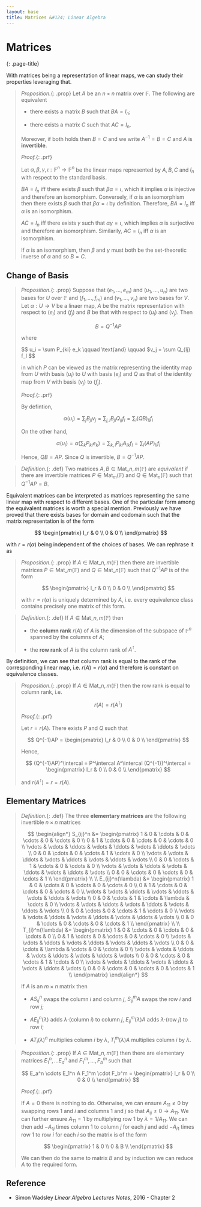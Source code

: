 ```yaml
---
layout: base
title: Matrices &#124; Linear Algebra
---
```


# Matrices
{: .page-title}

With matrices being a representation of linear maps, we can study their properties leveraging that.

> *Proposition.*{: .prop}
> Let $A$ be an $n \times n$ matrix over $\mathbb{F}$. The following are equivalent
>
> + there exists a matrix $B$ such that $BA = I_n$;
>
> + there exists a matrix $C$ such that $AC = I_n$.
>
> Moreover, if both holds then $B = C$ and we write $A^{-1} = B = C$ and $A$ is **invertible**.
>
> *Proof.*{: .prf}
>
> Let $\alpha, \beta, \gamma, \iota: \mathbb{F}^n \to \mathbb{F}^n$ be the linear maps represented by $A, B, C$ and $I_n$ with respect to the standard basis.
>
> $BA = I_n$ iff there exists $\beta$ such that $\beta \alpha = \iota$, which it implies $\alpha$ is injective and therefore an isomorphism.
> Conversely, if $\alpha$ is an isomorphism then there exists $\beta$ such that $\beta \alpha = \iota$ by definition.
> Therefore, $BA = I_n$ iff $\alpha$ is an isomorphism.
>
> $AC = I_n$ iff there exists $\gamma$ such that $\alpha \gamma = \iota$, which implies $\alpha$ is surjective and therefore an isomorphism.
> Similarily, $AC = I_n$ iff $\alpha$ is an isomorphism.
>
> If $\alpha$ is an isomorphism, then $\beta$ and $\gamma$ must both be the set-theoretic inverse of $\alpha$ and so $B = C$.

## Change of Basis

> *Proposition.*{: .prop}
> Suppose that $(e_1, ..., e_m)$ and $(u_1, ..., u_n)$ are two bases for $U$ over $\mathbb{F}$ and $(f_1, ..., f_m)$ and $(v_1, ..., v_n)$ are two bases for $V$.
> Let $\alpha: U \to V$ be a linaer map, $A$ be the matrix representation with respect to $(e_i)$ and $(f_j)$ and $B$ be that with respect to $(u_i)$ and $(v_j)$.
> Then
>
> $$
  B = Q^{-1}AP
  $$
>
> where
>
> $$
  u_i = \sum P_{ki} e_k \qquad \text{and} \qquad $v_j = \sum Q_{lj} f_l
  $$
>
> in which $P$ can be viewed as the matrix representing the identity map from $U$ with basis $(u_i)$ to $U$ with basis $(e_i)$ and
> $Q$ as that of the identity map from $V$ with basis $(v_j)$ to $(f_j)$.
>
> *Proof.*{: .prf}
>
> By defintion,
>
> $$
  \alpha(u_i) = \sum_j B_{ji} v_j = \sum_{j,l} B_{ji} Q_{lj} f_l = \sum_l (QB)_{li} f_l
  $$
>
> On the other hand,
>
> $$
  \alpha(u_i) = \alpha \left( \sum_k P_{ki} e_k \right) = \sum_{k,l} P_{ki} A_{lk} f_l = \sum_l (AP)_{li} f_l
  $$
>
> Hence, $QB = AP$. Since $Q$ is invertible, $B = Q^{-1}AP$.

> *Definition.*{: .def}
> Two matrices $A, B \in \text{Mat}\_{n,m}(\mathbb{F})$ are _equivalent_ if there are invertible matrices
> $P \in \text{Mat}_m(\mathbb{F})$ and $Q \in \text{Mat}_n(\mathbb{F})$ such that $Q^{-1}AP = B$.

Equivalent matrices can be interpreted as matrices representing the same linear map with respect to different bases.
One of the particular form among the equivalent matrices is worth a special mention.
Previously we have proved that there exists bases for domain and codomain such that the matrix representation is of the form

$$
\begin{pmatrix}
I_r & 0 \\
0 & 0 \\
\end{pmatrix}
$$

with $r = r(\alpha)$ being independent of the choices of bases. We can rephrase it as

> *Proposition.*{: .prop}
> If $A \in \text{Mat}\_{n,m}(\mathbb{F})$ then there are invertible matrices $P \in \text{Mat}\_m(\mathbb{F})$ and $Q \in \text{Mat}\_n(\mathbb{F})$
> such that $Q^{-1}AP$ is of the form
>
> $$
  \begin{pmatrix}
  I_r & 0 \\
  0 & 0 \\
  \end{pmatrix}
  $$
>
> with $r = r(\alpha)$ is uniquely determined by $A$, i.e. every equivalence class contains precisely one matrix of this form.

> *Definition.*{: .def}
> If $A \in \text{Mat}\_{n,m}(\mathbb{F})$ then
>
> + the **column rank** $r(A)$ of $A$ is the dimension of the subspace of $\mathbb{F}^n$ spanned by the columns of $A$;
>
> + the **row rank** of $A$ is the column rank of $A^\intercal$.

By definition, we can see that column rank is equal to the rank of the corresponding linear map, i.e. $r(A) = r(\alpha)$ and therefore is constant on equivalence classes.

> *Proposition.*{: .prop}
> If $A \in \text{Mat}\_{n,m}(\mathbb{F})$ then the row rank is equal to column rank, i.e.
>
> $$
  r(A) = r(A^\intercal)
  $$
>
> *Proof.*{: .prf}
>
> Let $r = r(A)$. There exists $P$ and $Q$ such that
>
> $$
  Q^{-1}AP = \begin{pmatrix}
             I_r & 0 \\
             0 & 0 \\
             \end{pmatrix}
  $$
>
> Hence,
>
> $$
  (Q^{-1}AP)^\intercal = P^\intercal A^\intercal (Q^{-1})^\intercal
  = \begin{pmatrix}
    I_r & 0 \\
    0 & 0 \\
    \end{pmatrix}
  $$
>
> and $r(A^\intercal) = r = r(A)$.

## Elementary Matrices

> *Definition.*{: .def}
> The three **elementary matrices** are the following invertible $n \times n$ matrices
>
> $$
  \begin{align*}
  S_{ij}^n &= \begin{pmatrix}
  1 & 0 & \cdots & 0 & \cdots & 0 & \cdots & 0 \\
  0 & 1 & \cdots & 0 & \cdots & 0 & \cdots & 0 \\
  \vdots & \vdots & \ddots & \vdots & \ddots & \vdots & \ddots & \vdots \\
  0 & 0 & \cdots & 0 & \cdots & 1 & \cdots & 0 \\
  \vdots & \vdots & \ddots & \vdots & \ddots & \vdots & \ddots & \vdots \\
  0 & 0 & \cdots & 1 & \cdots & 0 & \cdots & 0 \\
  \vdots & \vdots & \ddots & \vdots & \ddots & \vdots & \ddots & \vdots \\
  0 & 0 & \cdots & 0 & \cdots & 0 & \cdots & 1 \\
  \end{pmatrix} \\ \\
  E_{ij}^n(\lambda) &= \begin{pmatrix}
  1 & 0 & \cdots & 0 & \cdots & 0 & \cdots & 0 \\
  0 & 1 & \cdots & 0 & \cdots & 0 & \cdots & 0 \\
  \vdots & \vdots & \ddots & \vdots & \ddots & \vdots & \ddots & \vdots \\
  0 & 0 & \cdots & 1 & \cdots & \lambda & \cdots & 0 \\
  \vdots & \vdots & \ddots & \vdots & \ddots & \vdots & \ddots & \vdots \\
  0 & 0 & \cdots & 0 & \cdots & 1 & \cdots & 0 \\
  \vdots & \vdots & \ddots & \vdots & \ddots & \vdots & \ddots & \vdots \\
  0 & 0 & \cdots & 0 & \cdots & 0 & \cdots & 1 \\
  \end{pmatrix} \\ \\
  T_{i}^n(\lambda) &= \begin{pmatrix}
  1 & 0 & \cdots & 0 & \cdots & 0 & \cdots & 0 \\
  0 & 1 & \cdots & 0 & \cdots & 0 & \cdots & 0 \\
  \vdots & \vdots & \ddots & \vdots & \ddots & \vdots & \ddots & \vdots \\
  0 & 0 & \cdots & \lambda & \cdots & 0 & \cdots & 0 \\
  \vdots & \vdots & \ddots & \vdots & \ddots & \vdots & \ddots & \vdots \\
  0 & 0 & \cdots & 0 & \cdots & 1 & \cdots & 0 \\
  \vdots & \vdots & \ddots & \vdots & \ddots & \vdots & \ddots & \vdots \\
  0 & 0 & \cdots & 0 & \cdots & 0 & \cdots & 1 \\
  \end{pmatrix}
  \end{align*}
  $$
>
> If $A$ is an $m \times n$ matrix then
>
> + $AS_{ij}^n$ swaps the column $i$ and column $j$, $S_{ij}^mA$ swaps the row $i$ and row $j$;
>
> + $AE_{ij}^n(\lambda)$ adds $\lambda \cdot$(column $i$) to column $j$, $E_{ij}^m(\lambda)A$ adds $\lambda \cdot$(row $j$) to row $i$;
>
> + $AT_i(\lambda)^n$ multiplies column $i$ by $\lambda$, $T_i^m(\lambda)A$ multiplies column $i$ by $\lambda$.

> *Proposition.*{: .prop}
> If $A \in \text{Mat}\_{n,m}(\mathbb{F})$ then there are elementary matrices $E_1^n, ... E_a^n$ and $F_1^m, ..., F_b^m$ such that
>
> $$
  E_a^n \cdots E_1^n A F_1^m \cdot F_b^m
  = \begin{pmatrix}
    I_r & 0 \\
    0 & 0 \\
    \end{pmatrix}
  $$
>
> *Proof.*{: .prf}
>
> If $A = 0$ there is nothing to do. Otherwise, we can ensure $A_{11} \not= 0$ by swapping rows $1$ and $i$ and columns $1$ and $j$ so that $A_{ij} \not= 0 \to A_{11}$.
> We can further ensure $A_{11} = 1$ by multiplying row $1$ by $\lambda = 1 / A_{11}$.
> We can then add $-A_{1j}$ times column $1$ to column $j$ for each $j$ and add $-A_{i1}$ times row $1$ to row $i$ for each $i$ so the matrix is of the form
>
> $$
  \begin{pmatrix}
  1 & 0 \\
  0 & B \\
  \end{pmatrix}
  $$
>
> We can then do the same to matrix $B$ and by induction we can reduce $A$ to the required form.

## Reference

* Simon Wadsley _Linear Algebra Lectures Notes_, 2016 - Chapter 2
